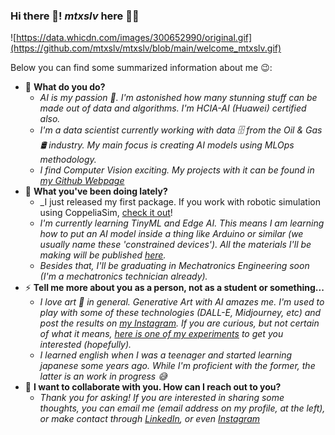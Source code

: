 ### Hi there 👋! _mtxslv_ here 🤙🏼
![https://data.whicdn.com/images/300652990/original.gif](https://github.com/mtxslv/mtxslv/blob/main/welcome_mtxslv.gif)

Below you can find some summarized information about me 😉:

- 🔭 **What do you do?**
  - _AI is my passion 🤩. I'm astonished how many stunning stuff can be made out of data and algorithms. I'm HCIA-AI (Huawei) certified also._
  - _I'm a data scientist currently working with data 🗄️ from the Oil & Gas 🛢️ industry. My main focus is creating AI models using MLOps methodology._
  - _I find Computer Vision exciting. My projects with it can be found in [my Github Webpage](https://mtxslv.github.io/)_
- 🌱 **What you've been doing lately?**
  - _I just released my first package. If you work with robotic simulation using CoppeliaSim, [check it out](https://github.com/mtxslv/guira)!
  - _I'm currently learning TinyML and Edge AI. This means I am learning how to put an AI model inside a thing like Arduino or similar (we usually name these 'constrained devices'). All the materials I'll be making will be published [here](https://github.com/mtxslv/embedded.ai.mtxslv)._ 
  - _Besides that, I'll be graduating in Mechatronics Engineering soon (I'm a mechatronics technician already)._
- ⚡ **Tell me more about you as a person, not as a student or something...**  
  - _I love art 🎨 in general. Generative Art with AI amazes me. I'm used to play with some of these technologies (DALL-E, Midjourney, etc) and post the results on [my Instagram](https://www.instagram.com/watashiwa_axis/). If you are curious, but not certain of what it means, [here is one of my experiments](https://www.instagram.com/p/ChmzOUdr7Xn/) to get you interested (hopefully)._
  - _I learned english when I was a teenager and started learning japanese some years ago. While I'm proficient with the former, the latter is an work in progress 😅_
- 🤝 **I want to collaborate with you. How can I reach out to you?**
  - _Thank you for asking! If you are interested in sharing some thoughts, you can email me (email address on my profile, at the left), or make contact through [LinkedIn](https://www.linkedin.com/in/mateus-assis-013a46140/), or even [Instagram](https://www.instagram.com/watashiwa_axis/)_


<!--
**mtxslv/mtxslv** is a ✨ _special_ ✨ repository because its `README.md` (this file) appears on your GitHub profile.

Here are some ideas to get you started:

-  I’m currently working on ...
-  I’m currently learning ...
- 👯 I’m looking to collaborate on ...
- 🤔 I’m looking for help with ...
- 💬 Ask me about ...
- 📫 How to reach me: ...
- 😄 Pronouns: ...
- Fun fact: ...
-->
